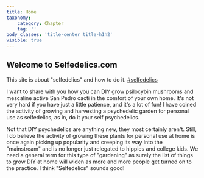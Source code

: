 ```yaml
---
title: Home
taxonomy:
    category: Chapter
    tag: ''
body_classes: 'title-center title-h1h2'
visible: true
---
```


## Welcome to Selfedelics.com

This site is about "selfedelics" and how to do it. [#selfedelics](https://duckduckgo.com/?q=selfedelics)

I want to share with you how you can DIY grow psilocybin mushrooms and mescaline active San Pedro cacti in the comfort of your own home. It's not very hard if you have just a little patience, and it's a lot of fun! I have coined the activity of growing and harvesting a psychedelic garden for personal use as selfedelics, as in, do it your self psychedelics.

Not that DIY psychedelics are anything new, they most certainly aren't. Still, I do believe the activity of growing these plants for personal use at home is once again picking up popularity and creeping its way into the "mainstream" and is no longer just relegated to hippies and college kids. We need a general term for this type of "gardening" as surely the list of things to grow DIY at home will widen as more and more people get turned on to the practice. I think "Selfedelics" sounds good!




